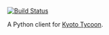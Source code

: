 [![Build Status](https://travis-ci.org/eungju/dongraetrader-python.svg?branch=master)](https://travis-ci.org/eungju/dongraetrader-python)

A Python client for [Kyoto Tycoon](http://fallabs.com/kyototycoon/).
